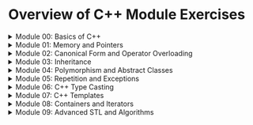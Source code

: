 # Overview of C++ Module Exercises

<details>
<summary>Module 00: Basics of C++</summary>

- **[ex00: Megaphone](https://github.com/Gl1tsh/42_CPP/tree/main/Module_00/ex00)** - Create a program that prints input arguments in uppercase.
- **[ex01: My Awesome PhoneBook](https://github.com/Gl1tsh/42_CPP/tree/main/Module_00/ex01)** - Implement a simple phonebook application for storing and retrieving contacts.
- **[ex02: Your Dream Job](https://github.com/Gl1tsh/42_CPP/tree/main/Module_00/ex02)** - Recreate a missing source file for an `Account` class using provided logs and a header file.

</details>

<details>
<summary>Module 01: Memory and Pointers</summary>

- **[ex00: BraiiiiiiinnnzzzZ](https://github.com/Gl1tsh/42_CPP/tree/main/Module_01/ex00)** - Create a `Zombie` class and implement functions for creating and announcing zombies.
- **[ex01: Moar brainz!](https://github.com/Gl1tsh/42_CPP/tree/main/Module_01/ex01)** - Manage dynamic memory by creating a function to create a horde of zombies.
- **[ex02: HI THIS IS BRAIN](https://github.com/Gl1tsh/42_CPP/tree/main/Module_01/ex02)** - Work with pointers and references to understand memory addresses and data manipulation.
- **[ex03: Unnecessary violence](https://github.com/Gl1tsh/42_CPP/tree/main/Module_01/ex03)** - Use references and pointers to manipulate object data in different ways.
- **[ex04: Sed is for losers](https://github.com/Gl1tsh/42_CPP/tree/main/Module_01/ex04)** - Implement a program that reads a file and replaces specific strings.
- **[ex05: Harl 2.0](https://github.com/Gl1tsh/42_CPP/tree/main/Module_01/ex05)** - Create a `Harl` class that outputs log messages at various severity levels.

</details>

<details>
<summary>Module 02: Canonical Form and Operator Overloading</summary>

- **[ex00: My First Canonical Class](https://github.com/Gl1tsh/42_CPP/tree/main/Module_02/ex00)** - Implement a class that follows the canonical form with constructors, destructor, and copy operators.
- **[ex01: First Steps to a Useful Class](https://github.com/Gl1tsh/42_CPP/tree/main/Module_02/ex01)** - Develop a `Fixed` class representing fixed-point numbers.
- **[ex02: Now We Can Speak](https://github.com/Gl1tsh/42_CPP/tree/main/Module_02/ex02)** - Enhance the `Fixed` class with overloaded operators.

</details>

<details>
<summary>Module 03: Inheritance</summary>

- **[ex00: Aaaaand... OPEN!](https://github.com/Gl1tsh/42_CPP/tree/main/Module_03/ex00)** - Create a `ClapTrap` class with attributes for hit points, energy points, and attack damage.
- **[ex01: Serena, my love!](https://github.com/Gl1tsh/42_CPP/tree/main/Module_03/ex01)** - Derive a `ScavTrap` class from `ClapTrap` with additional functionality.
- **[ex02: Repetitive work](https://github.com/Gl1tsh/42_CPP/tree/main/Module_03/ex02)** - Introduce a `FragTrap` class that inherits from `ClapTrap` with unique methods.

</details>

<details>
<summary>Module 04: Polymorphism and Abstract Classes</summary>

- **[ex00: Polymorphism](https://github.com/Gl1tsh/42_CPP/tree/main/Module_04/ex00)** - Create an `Animal` class with derived classes to demonstrate subtype polymorphism.
- **[ex01: I don’t want to set the world on fire](https://github.com/Gl1tsh/42_CPP/tree/main/Module_04/ex01)** - Ensure `Animal` can’t be instantiated by making it abstract.
- **[ex02: Abstract Class](https://github.com/Gl1tsh/42_CPP/tree/main/Module_04/ex02)** - Extend abstract classes with pure virtual functions.
- **[ex03: Interface & Recap](https://github.com/Gl1tsh/42_CPP/tree/main/Module_04/ex03)** - Implement interfaces and combine previous lessons.

</details>

<details>
<summary>Module 05: Repetition and Exceptions</summary>

- **[ex00: Mommy, when I grow up, I want to be a bureaucrat!](https://github.com/Gl1tsh/42_CPP/tree/main/Module_05/ex00)** - Create a `Bureaucrat` class with grade validation and exceptions.
- **[ex01: Form up, maggots!](https://github.com/Gl1tsh/42_CPP/tree/main/Module_05/ex01)** - Implement a `Form` class that interacts with `Bureaucrat` for signing.
- **[ex02: No, you need form 28B, not 28C...](https://github.com/Gl1tsh/42_CPP/tree/main/Module_05/ex02)** - Add execution functionality to forms with error handling.
- **[ex03: At least this beats coffee-making](https://github.com/Gl1tsh/42_CPP/tree/main/Module_05/ex03)** - Implement an `Intern` class capable of creating form objects.

</details>

<details>
<summary>Module 06: C++ Type Casting</summary>

- **[ex00: Conversion of scalar types](https://github.com/Gl1tsh/42_CPP/tree/main/Module_06/ex00)** - Implement a `ScalarConverter` class to output string values in multiple scalar types.
- **[ex01: Serialization](https://github.com/Gl1tsh/42_CPP/tree/main/Module_06/ex01)** - Create functions to serialize and deserialize pointers.
- **[ex02: Identify real type](https://github.com/Gl1tsh/42_CPP/tree/main/Module_06/ex02)** - Write functions to identify the type of polymorphic objects.

</details>

<details>
<summary>Module 07: C++ Templates</summary>

- **[ex00: Start with a few functions](https://github.com/Gl1tsh/42_CPP/tree/main/Module_07/ex00)** - Implement basic template functions like `swap`, `min`, and `max`.
- **[ex01: Iter](https://github.com/Gl1tsh/42_CPP/tree/main/Module_07/ex01)** - Write a template function that applies a function to each array element.
- **[ex02: Array](https://github.com/Gl1tsh/42_CPP/tree/main/Module_07/ex02)** - Create a template `Array` class that manages elements dynamically.

</details>

<details>
<summary>Module 08: Containers and Iterators</summary>

- **[ex00: Easy find](https://github.com/Gl1tsh/42_CPP/tree/main/Module_08/ex00)** - Implement a function template to find integers in a container.
- **[ex01: Span](https://github.com/Gl1tsh/42_CPP/tree/main/Module_08/ex01)** - Develop a `Span` class for storing integers and finding shortest/longest spans.
- **[ex02: Mutant Abomination](https://github.com/Gl1tsh/42_CPP/tree/main/Module_08/ex02)** - Create an iterable `MutantStack` class that extends `std::stack`.

</details>

<details>
<summary>Module 09: Advanced STL and Algorithms</summary>

- **[ex00: Bitcoin Exchange](https://github.com/Gl1tsh/42_CPP/tree/main/Module_09/ex00)** - Build a program to display Bitcoin values based on CSV input.
- **[ex01: Reverse Polish Notation (RPN)](https://github.com/Gl1tsh/42_CPP/tree/main/Module_09/ex01)** - Implement an RPN calculator.
- **[ex02: PmergeMe](https://github.com/Gl1tsh/42_CPP/tree/main/Module_09/ex02)** - Implement the Ford-Johnson sorting algorithm with STL containers.

</details>
